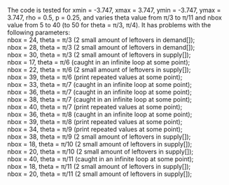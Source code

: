 The code is tested for xmin = -3.747, xmax = 3.747, ymin = -3.747, ymax = 3.747, rho = 0.5, p =  0.25, and varies theta value from π/3 to π/11 and nbox value from 5 to 40 (to 50 for theta = π/3, π/4). It has problems with the following parameters: <br />
nbox = 24, theta = π/3 (2 small amount of leftovers in demand[]); <br />
nbox = 28, theta = π/3 (2 small amount of leftovers in demand[]); <br />
nbox = 30, theta = π/3 (2 small amount of leftovers in supply[]); <br />
nbox = 17, theta = π/6 (caught in an infinite loop at some point); <br />
nbox = 22, theta = π/6 (2 small amount of leftovers in supply[]); <br />
nbox = 39, theta = π/6 (print repeated values at some point); <br />
nbox = 33, theta = π/7 (caught in an infinite loop at some point); <br />
nbox = 36, theta = π/7 (caught in an infinite loop at some point); <br />
nbox = 38, theta = π/7 (caught in an infinite loop at some point); <br />
nbox = 40, theta = π/7 (print repeated values at some point); <br />
nbox = 36, theta = π/8 (caught in an infinite loop at some point); <br />
nbox = 39, theta = π/8 (print repeated values at some point); <br />
nbox = 34, theta = π/9 (print repeated values at some point); <br />
nbox = 38, theta = π/9 (2 small amount of leftovers in supply[]); <br />
nbox = 18, theta = π/10 (2 small amount of leftovers in supply[]); <br />
nbox = 20, theta = π/10 (2 small amount of leftovers in supply[]); <br />
nbox = 40, theta = π/11 (caught in an infinite loop at some point); <br />
nbox = 18, theta = π/11 (2 small amount of leftovers in supply[]); <br />
nbox = 20, theta = π/11 (2 small amount of leftovers in supply[]); <br />

